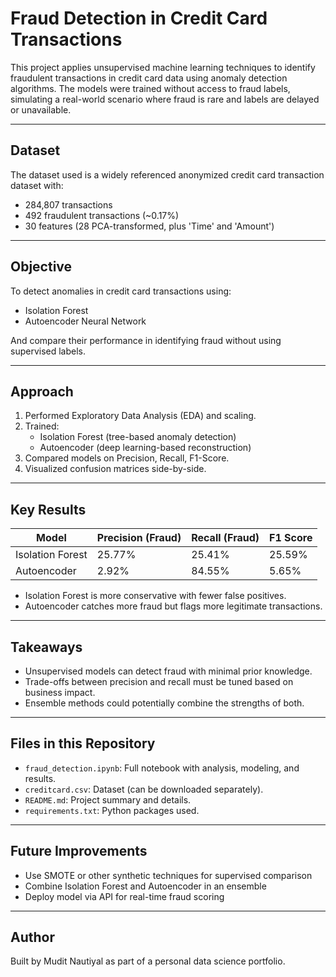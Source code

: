 # Fraud Detection in Credit Card Transactions

This project applies unsupervised machine learning techniques to identify fraudulent transactions in credit card data using anomaly detection algorithms. The models were trained without access to fraud labels, simulating a real-world scenario where fraud is rare and labels are delayed or unavailable.

---

## Dataset

The dataset used is a widely referenced anonymized credit card transaction dataset with:
- 284,807 transactions
- 492 fraudulent transactions (~0.17%)
- 30 features (28 PCA-transformed, plus 'Time' and 'Amount')

---

## Objective

To detect anomalies in credit card transactions using:
- Isolation Forest
- Autoencoder Neural Network

And compare their performance in identifying fraud without using supervised labels.

---

## Approach

1. Performed Exploratory Data Analysis (EDA) and scaling.
2. Trained:
   - Isolation Forest (tree-based anomaly detection)
   - Autoencoder (deep learning-based reconstruction)
3. Compared models on Precision, Recall, F1-Score.
4. Visualized confusion matrices side-by-side.

---

## Key Results

| Model            | Precision (Fraud) | Recall (Fraud) | F1 Score |
|------------------|------------------|----------------|----------|
| Isolation Forest | 25.77%           | 25.41%         | 25.59%   |
| Autoencoder      | 2.92%            | 84.55%         | 5.65%    |

- Isolation Forest is more conservative with fewer false positives.
- Autoencoder catches more fraud but flags more legitimate transactions.

---

## Takeaways

- Unsupervised models can detect fraud with minimal prior knowledge.
- Trade-offs between precision and recall must be tuned based on business impact.
- Ensemble methods could potentially combine the strengths of both.

---

## Files in this Repository

- `fraud_detection.ipynb`: Full notebook with analysis, modeling, and results.
- `creditcard.csv`: Dataset (can be downloaded separately).
- `README.md`: Project summary and details.
- `requirements.txt`: Python packages used.

---

## Future Improvements

- Use SMOTE or other synthetic techniques for supervised comparison
- Combine Isolation Forest and Autoencoder in an ensemble
- Deploy model via API for real-time fraud scoring

---

## Author

Built by Mudit Nautiyal as part of a personal data science portfolio.
